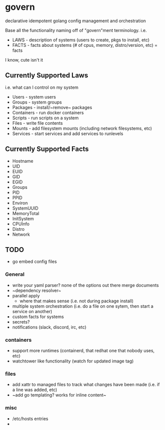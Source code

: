 # govern

declarative idempotent golang config management and orchestration

Base all the functionality naming off of "govern"ment terminology. i.e.

* LAWS - description of systems (users to create, pkgs to install, etc)
* FACTS - facts about systems (# of cpus, memory, distro/version, etc) = facts

I know, cute isn't it


## Currently Supported Laws

i.e. what can I control on my system

* Users - system users
* Groups - system groups
* Packages - install/~remove~ packages
* Containers - run docker containers
* Scripts - run scripts on a system
* Files - write file contents
* Mounts - add filesystem mounts (including network filesystems, etc)
* Services - start services and add services to runlevels

## Currently Supported Facts

* Hostname
* UID
* EUID
* GID
* EGID
* Groups
* PID
* PPID
* Environ
* SystemUUID
* MemoryTotal
* InitSystem
* CPUInfo
* Distro
* Network

## TODO

* go embed config files

### General
* write your yaml parser? none of the options out there merge documents
* ~dependency resolver~
* parallel apply
  * where that makes sense (i.e. not during package install)
* multiple system orchestration (i.e. do a file on one sytem, then start a service on another)
* custom facts for systems
* secrets?
* notifications (slack, discord, irc, etc)

### containers
* support more runtimes (containerd, that redhat one that nobody uses, etc)
* watchtower like functionality (watch for updated image tag)

### files
* add xattr to managed files to track what changes have been made (i.e. if a line was added, etc)
* ~add go templating? works for inline content~

### misc
* /etc/hosts entries
*
